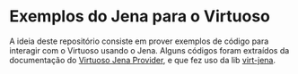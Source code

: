 # Exemplos do Jena para o Virtuoso

A ideia deste repositório consiste em prover exemplos de código para interagir com o Virtuoso usando o Jena. Alguns códigos foram extraídos da documentação do [Virtuoso Jena Provider](https://virtuoso.openlinksw.com/dataspace/doc/dav/wiki/Main/VirtJenaProvider), e que fez uso da lib [virt-jena](https://github.com/srdc/virt-jena).